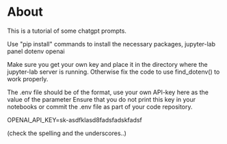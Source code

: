 # About
This is a tutorial of some chatgpt prompts.

Use "pip install" commands to install the necessary packages,
jupyter-lab
panel
dotenv
openai

Make sure you get your own key and place it in the directory where the jupyter-lab
server is running. Otherwise fix the code to use find_dotenv() to work properly.

The .env file should be of the format, use your own API-key here as the value of the parameter
Ensure that you do not print this key in your notebooks or commit the .env file as 
part of your code repository. 

OPENAI_API_KEY=sk-asdfklasd8fadsfadskfadsf

(check the spelling and the underscores..)





